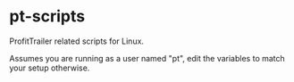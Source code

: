 # pt-scripts 
ProfitTrailer related scripts for Linux.

Assumes you are running as a user named "pt", edit the variables to match your setup otherwise.
